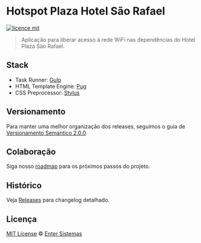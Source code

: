 # Hotspot Plaza Hotel São Rafael

[![licence mit](https://img.shields.io/badge/licence-MIT-blue.svg)](https://github.com/**/**/blob/master/LICENSE.md)

> Aplicação para liberar acesso à rede WiFi nas dependências do Hotel Plaza São Rafael.

## Stack

- Task Runner: [Gulp](http://www.gulpjs.com/)
- HTML Template Engine: [Pug](http://pugjs.com/api/getting-started.html)
- CSS Preprocessor: [Stylus](http://www.stylus-lang.com/)

## Versionamento

Para manter uma melhor organização dos releases, seguimos o guia de [Versionamento Semantico 2.0.0](http://semver.org/).

## Colaboração
Siga nosso [roadmap](https://github.com/**/**/issues/1) para os próximos passos do projeto.

## Histórico
Veja [Releases](https://github.com/afonsopacifer/open-source-boilerplate/releases) para changelog detalhado.

## Licença
[MIT License](https://github.com/**/**/blob/master/LICENSE.md) © [Enter Sistemas](http://www.entersistemas.com.br/)
